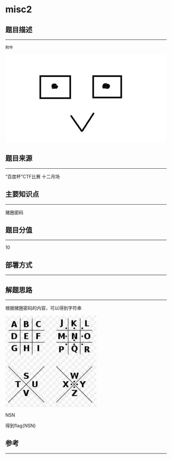 # misc2

## 题目描述
---
```
附件
```
![](images/ctf-2021-06-03-14-40-27.png)

## 题目来源
---
“百度杯”CTF比赛 十二月场

## 主要知识点
---
猪圈密码

## 题目分值
---
10

## 部署方式
---


## 解题思路
---

根据猪圈密码的内容，可以得到字符串

![](images/ctf-2021-06-06-22-57-40.png)

NSN

得到flag{NSN}

## 参考
---

